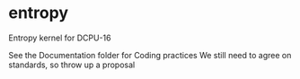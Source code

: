 entropy
=======

Entropy kernel for DCPU-16

See the Documentation folder for Coding practices
We still need to agree on standards, so throw up a proposal